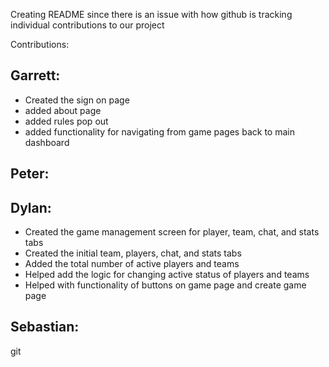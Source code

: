 Creating README since there is an issue with how github is tracking individual contributions to our project

Contributions:

Garrett:
 - 
 - Created the sign on page
 - added about page
 - added rules pop out
 - added functionality for navigating from game pages back to main dashboard

Peter:
 - 

Dylan:
 - 
 - Created the game management screen for player, team, chat, and stats tabs
 - Created the initial team, players, chat, and stats tabs
 - Added the total number of active players and teams
 - Helped add the logic for changing active status of players and teams
 - Helped with functionality of buttons on game page and create game page

Sebastian:
 - 
git 